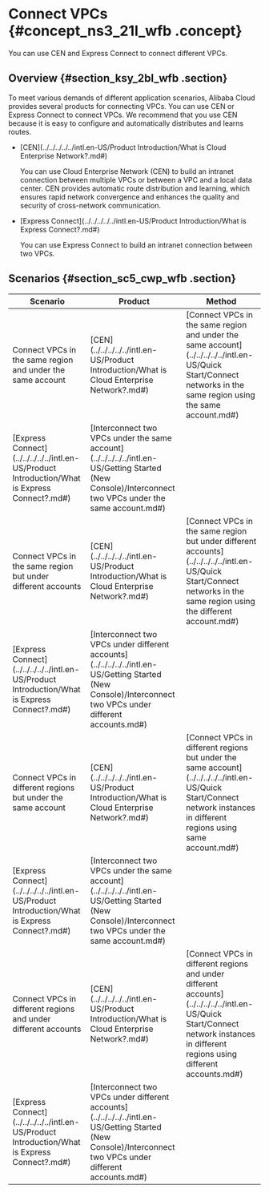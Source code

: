 # Connect VPCs {#concept_ns3_21l_wfb .concept}

You can use CEN and Express Connect to connect different VPCs.

## Overview {#section_ksy_2bl_wfb .section}

To meet various demands of different application scenarios, Alibaba Cloud provides several products for connecting VPCs. You can use CEN or Express Connect to connect VPCs. We recommend that you use CEN because it is easy to configure and automatically distributes and learns routes.

-   [CEN](../../../../../intl.en-US/Product Introduction/What is Cloud Enterprise Network?.md#)

    You can use Cloud Enterprise Network \(CEN\) to build an intranet connection between multiple VPCs or between a VPC and a local data center. CEN provides automatic route distribution and learning, which ensures rapid network convergence and enhances the quality and security of cross-network communication.

-   [Express Connect](../../../../../intl.en-US/Product Introduction/What is Express Connect?.md#)

    You can use Express Connect to build an intranet connection between two VPCs.


## Scenarios {#section_sc5_cwp_wfb .section}

|Scenario|Product|Method|
|--------|-------|------|
|Connect VPCs in the same region and under the same account|[CEN](../../../../../intl.en-US/Product Introduction/What is Cloud Enterprise Network?.md#)|[Connect VPCs in the same region and under the same account](../../../../../intl.en-US/Quick Start/Connect networks in the same region using the same account.md#)|
|[Express Connect](../../../../../intl.en-US/Product Introduction/What is Express Connect?.md#)|[Interconnect two VPCs under the same account](../../../../../intl.en-US/Getting Started (New Console)/Interconnect two VPCs under the same account.md#)|
|Connect VPCs in the same region but under different accounts|[CEN](../../../../../intl.en-US/Product Introduction/What is Cloud Enterprise Network?.md#)|[Connect VPCs in the same region but under different accounts](../../../../../intl.en-US/Quick Start/Connect networks in the same region using the different account.md#)|
|[Express Connect](../../../../../intl.en-US/Product Introduction/What is Express Connect?.md#)|[Interconnect two VPCs under different accounts](../../../../../intl.en-US/Getting Started (New Console)/Interconnect two VPCs under different accounts.md#)|
|Connect VPCs in different regions but under the same account|[CEN](../../../../../intl.en-US/Product Introduction/What is Cloud Enterprise Network?.md#)|[Connect VPCs in different regions but under the same account](../../../../../intl.en-US/Quick Start/Connect network instances in different regions using same account.md#)|
|[Express Connect](../../../../../intl.en-US/Product Introduction/What is Express Connect?.md#)|[Interconnect two VPCs under the same account](../../../../../intl.en-US/Getting Started (New Console)/Interconnect two VPCs under the same account.md#)|
|Connect VPCs in different regions and under different accounts|[CEN](../../../../../intl.en-US/Product Introduction/What is Cloud Enterprise Network?.md#)|[Connect VPCs in different regions and under different accounts](../../../../../intl.en-US/Quick Start/Connect network instances in different regions using different accounts.md#)|
|[Express Connect](../../../../../intl.en-US/Product Introduction/What is Express Connect?.md#)|[Interconnect two VPCs under different accounts](../../../../../intl.en-US/Getting Started (New Console)/Interconnect two VPCs under different accounts.md#)|

